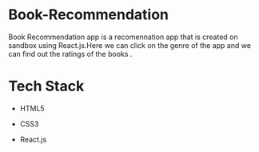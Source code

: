 # Book-Recommendation
Book Recommendation app is a recomennation app that is created on sandbox using React.js.Here we can click on the genre of the app and we can find out the ratings of the books .

# Tech Stack

- HTML5

- CSS3

- React.js
